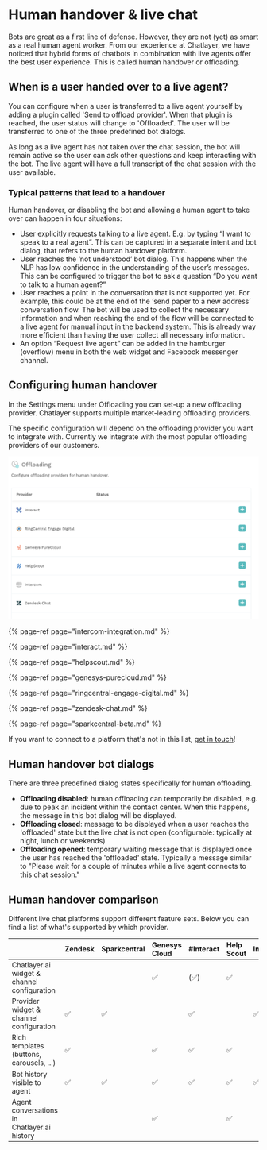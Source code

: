 # Human handover & live chat

Bots are great as a first line of defense. However, they are not \(yet\) as smart as a real human agent worker. From our experience at Chatlayer, we have noticed that hybrid forms of chatbots in combination with live agents offer the best user experience. This is called human handover or offloading.

## When is a user handed over to a live agent?

You can configure when a user is transferred to a live agent yourself by adding a plugin called 'Send to offload provider'. When that plugin is reached, the user status will change to 'Offloaded'. The user will be transferred to one of the three predefined bot dialogs.

As long as a live agent has not taken over the chat session, the bot will remain active so the user can ask other questions and keep interacting with the bot. The live agent will have a full transcript of the chat session with the user available.

### Typical patterns that lead to a handover

Human handover, or disabling the bot and allowing a human agent to take over can happen in four situations:

* User explicitly requests talking to a live agent. E.g. by typing “I want to speak to a real agent”. This can be captured in a separate intent and bot dialog, that refers to the human handover platform.
* User reaches the ‘not understood’ bot dialog. This happens when the NLP has low confidence in the understanding of the user’s messages. This can be configured to trigger the bot to ask a question “Do you want to talk to a human agent?”
* User reaches a point in the conversation that is not supported yet. For example, this could be at the end of the ‘send paper to a new address’ conversation flow. The bot will be used to collect the necessary information and when reaching the end of the flow will be connected to a live agent for manual input in the backend system. This is already way more efficient than having the user collect all necessary information.
* An option “Request live agent” can be added in the hamburger \(overflow\) menu in both the web widget and Facebook messenger channel.

## Configuring human handover

In the Settings menu under Offloading you can set-up a new offloading provider. Chatlayer supports multiple market-leading offloading providers.

The specific configuration will depend on the offloading provider you want to integrate with. Currently we integrate with the most popular offloading providers of our customers.

![](../../.gitbook/assets/image%20%28214%29.png)

{% page-ref page="intercom-integration.md" %}

{% page-ref page="interact.md" %}

{% page-ref page="helpscout.md" %}

{% page-ref page="genesys-purecloud.md" %}

{% page-ref page="ringcentral-engage-digital.md" %}

{% page-ref page="zendesk-chat.md" %}

{% page-ref page="sparkcentral-beta.md" %}

If you want to connect to a platform that's not in this list, [get in touch](../../support/get-in-touch.md)!

## Human handover bot dialogs

There are three predefined dialog states specifically for human offloading.

* **Offloading disabled**: human offloading can temporarily be disabled, e.g. due to peak an incident within the contact center. When this happens, the message in this bot dialog will be displayed.
* **Offloading closed**: message to be displayed when a user reaches the 'offloaded' state but the live chat is not open \(configurable: typically at night, lunch or weekends\)
* **Offloading opened**: temporary waiting message that is displayed once the user has reached the 'offloaded' state. Typically a message similar to "Please wait for a couple of minutes while a live agent connects to this chat session."

## Human handover comparison

Different live chat platforms support different feature sets. Below you can find a list of what's supported by which provider.

|  | Zendesk | Sparkcentral | Genesys Cloud | \#Interact | Help Scout | Intercom |
| :--- | :--- | :--- | :--- | :--- | :--- | :--- |
| Chatlayer.ai widget & channel configuration |  |  | ✅ | \(✅\) | ✅ |  |
| Provider widget & channel configuration | ✅ | ✅ |  | ✅ |  | ✅ |
| Rich templates \(buttons, carousels, ...\) | ✅ |  | ✅ | ✅ | ✅ |  |
| Bot history visible to agent | ✅ | ✅ | ✅ | ✅ | ✅ | ✅ |
| Agent conversations in Chatlayer.ai history |  |  | ✅ |  | ✅ |  |

